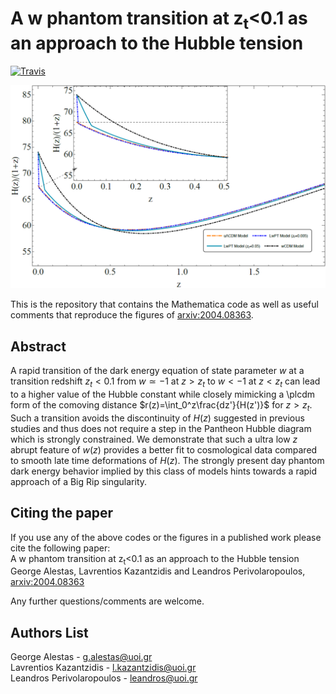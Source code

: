 # A w phantom transition at z<sub>t</sub><0.1 as an approach to the Hubble tension

[![Travis](https://img.shields.io/badge/language-Mathematica-green.svg)]()

<p align="center">
<img src="preview.png" width="900" title="preview" />
</p>

This is the repository that contains the Mathematica code as well as useful comments that reproduce the figures of [arxiv:2004.08363](https://arxiv.org/pdf/2004.08363.pdf).

## Abstract
A rapid transition of the dark energy equation of state parameter $w$ at a transition redshift $z_t<0.1$ from $w\simeq -1$ at $z>z_t$ to $w<-1$ at $z<z_t$ can lead to a higher value of the Hubble constant while closely mimicking a \plcdm form of the comoving distance  $r(z)=\int_0^z\frac{dz'}{H(z')}$ for $z>z_t$. Such a transition avoids the discontinuity of $H(z)$ suggested in previous studies and thus does not require a step in the Pantheon Hubble diagram which is strongly constrained. We demonstrate that such a ultra low $z$ abrupt feature of $w(z)$ provides a better fit to cosmological data compared to smooth late time deformations of $H(z)$. The strongly present day phantom dark energy behavior implied by this class of models hints towards a rapid approach of a Big Rip singularity.


## Citing the paper 
If you use any of the above codes or the figures in a published work please cite the following paper:
<br>A w phantom transition at z<sub>t</sub><0.1 as an approach to the Hubble tension
<br>George Alestas, Lavrentios Kazantzidis and Leandros Perivolaropoulos, [arxiv:2004.08363](https://arxiv.org/pdf/2004.08363.pdf)

Any further questions/comments are welcome.


## Authors List
George Alestas - <g.alestas@uoi.gr>
<br>Lavrentios Kazantzidis - <l.kazantzidis@uoi.gr>
<br>Leandros Perivolaropoulos - <leandros@uoi.gr>
